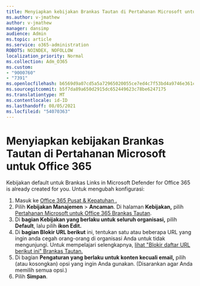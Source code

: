 ```yaml
---
title: Menyiapkan kebijakan Brankas Tautan di Pertahanan Microsoft untuk Office 365
ms.author: v-jmathew
author: v-jmathew
manager: dansimp
audience: Admin
ms.topic: article
ms.service: o365-administration
ROBOTS: NOINDEX, NOFOLLOW
localization_priority: Normal
ms.collection: Adm_O365
ms.custom:
- "9000760"
- "7391"
ms.openlocfilehash: b6569d9a07cd5a5a72965020055ce7ed4c7f53bd4a9746e361c805c8410c0cde
ms.sourcegitcommit: b5f7da89a650d2915dc652449623c78be6247175
ms.translationtype: MT
ms.contentlocale: id-ID
ms.lasthandoff: 08/05/2021
ms.locfileid: "54070363"
---
```

# <a name="set-up-safe-link-policies-in-microsoft-defender-for-office-365"></a>Menyiapkan kebijakan Brankas Tautan di Pertahanan Microsoft untuk Office 365

Kebijakan default untuk Brankas Links in Microsoft Defender for Office 365 is already created for you. Untuk mengubah konfigurasi:

1. Masuk ke [Office 365 Pusat & Kepatuhan .](https://go.microsoft.com/fwlink/p/?linkid=2077143)
2. Pilih **Kebijakan Manajemen**  >  **Ancaman**. Di halaman **Kebijakan,** pilih [Pertahanan Microsoft untuk Office 365 Brankas Tautan](https://go.microsoft.com/fwlink/?linkid=2101058).
3. Di **bagian Kebijakan yang berlaku untuk seluruh organisasi,** pilih **Default**, lalu pilih **ikon Edit.**
4. Di **bagian Blokir URL berikut** ini, tentukan satu atau beberapa URL yang ingin anda cegah orang-orang di organisasi Anda untuk tidak mengunjungi. Untuk mempelajari selengkapnya, [lihat "Blokir daftar URL berikut ini" Brankas Tautan.](https://go.microsoft.com/fwlink/?linkid=2092123)
5. Di bagian **Pengaturan yang berlaku untuk konten kecuali email,** pilih (atau kosongkan) opsi yang ingin Anda gunakan. (Disarankan agar Anda memilih semua opsi.)
6. Pilih **Simpan**.

